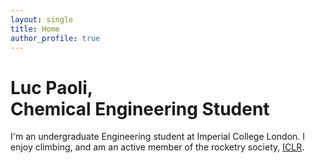 ```yaml
---
layout: single
title: Home
author_profile: true
---
```


# Luc Paoli, <br> Chemical Engineering Student
I'm an undergraduate Engineering student at Imperial College London. I enjoy climbing, and am an active member of the rocketry society, [ICLR](https://iclr.webnode.com/).
